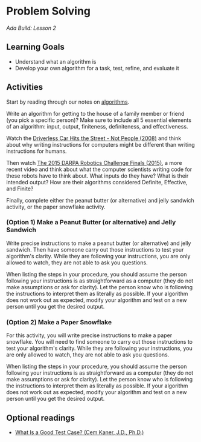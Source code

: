 # Problem Solving
_Ada Build: Lesson 2_

## Learning Goals
* Understand what an algorithm is
* Develop your own algorithm for a task, test, refine, and evaluate it

## Activities
Start by reading through our notes on [algorithms](./algorithms.md).

Write an algorithm for getting to the house of a family member or friend (you pick a specific person)? Make sure to include all 5 essential elements of an algorithm: input, output, finiteness, definiteness, and effectiveness.

Watch the [Driverless Car Hits the Street - Not People (2008)](https://www.youtube.com/watch?v=yDVLUiJfpPw) and think about why writing instructions for computers might be different than writing instructions for humans. 

Then watch [The 2015 DARPA Robotics Challenge Finals (2015)](https://www.youtube.com/watch?v=8P9geWwi9e0), a more recent video and think about what the computer scientists writing code for these robots have to think about. What inputs do they have? What is their intended output? How are their algorithms considered Definite, Effective, and Finite?

Finally, complete either the peanut butter (or alternative) and jelly sandwich activity, or the paper snowflake activity.

### (Option 1) Make a Peanut Butter (or alternative) and Jelly Sandwich
Write precise instructions to make a peanut butter (or alternative) and jelly sandwich. Then have someone carry out those instructions to test your algorithm's clarity. While they are following your instructions, you are only allowed to watch, they are not able to ask you questions.

When listing the steps in your procedure, you should assume the person following your instructions is as straightforward as a computer (they do not make assumptions or ask for clarity). Let the person know who is following the instructions to interpret them as literally as possible. If your algorithm does not work out as expected, modify your algorithm and test on a new person until you get the desired output.

### (Option 2) Make a Paper Snowflake
For this activity, you will write precise instructions to make a paper snowflake. You will need to find someone to carry out those instructions to test your algorithm's clarity. While they are following your instructions, you are only allowed to watch, they are not able to ask you questions.

When listing the steps in your procedure, you should assume the person following your instructions is as straightforward as a computer (they do not make assumptions or ask for clarity). Let the person know who is following the instructions to interpret them as literally as possible. If your algorithm does not work out as expected, modify your algorithm and test on a new person until you get the desired output.

## Optional readings
* [What Is a Good Test Case? (Cem Kaner, J.D., Ph.D.)](http://www.kaner.com/pdfs/GoodTest.pdf)
